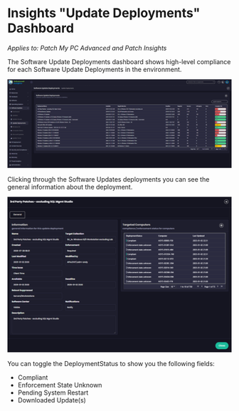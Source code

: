 # Insights "Update Deployments" Dashboard

_Applies to: Patch My PC Advanced and Patch Insights_

The Software Update Deployments dashboard shows high-level compliance for each Software Update Deployments in the environment.

![](/_images/image-(304).png "Software Updates Deployments")

Clicking through the Software Updates deployments you can see the general information about the deployment.

![](/_images/image-(306).png "Software Update Deployment details")

&#x20;You can toggle the DeploymentStatus to show you the following fields:

* Compliant
* Enforcement State Unknown
* Pending System Restart
* Downloaded Update(s)